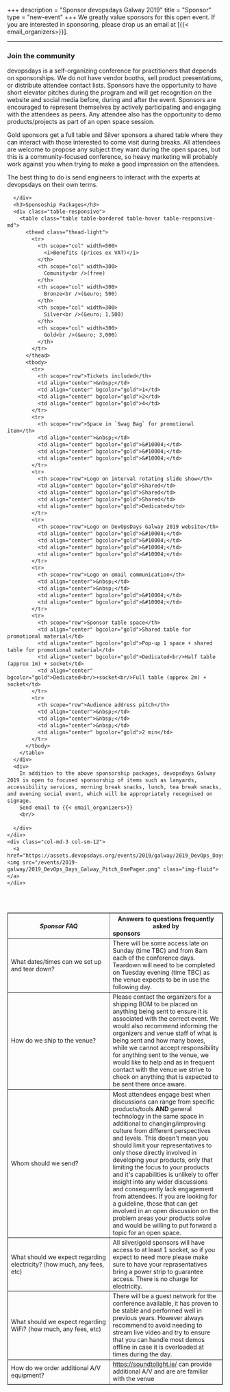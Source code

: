 +++
description = "Sponsor devopsdays Galway 2019"
title = "Sponsor"
type = "new-event"
+++
We greatly value sponsors for this open event.  If you are interested in sponsoring, please drop us an email at [{{< email_organizers>}}].

<hr>
<div class="container-fluid">
  <div class="row justify-content-start">
    <div class="col-md-9">
      <div>
<h3>Join the community</h3>
devopsdays is a self-organizing conference for practitioners that depends on sponsorships. We do not have vendor booths, sell product presentations, or distribute attendee contact lists. Sponsors have the opportunity to have short elevator pitches during the program and will get recognition on the website and social media before, during and after the event. Sponsors are encouraged to represent themselves by actively participating and engaging with the attendees as peers. Any attendee also has the opportunity to demo products/projects as part of an open space session.
<p>
Gold sponsors get a full table and Silver sponsors a shared table where they can interact with those interested to come visit during breaks. All attendees are welcome to propose any subject they want during the open spaces, but this is a community-focused conference, so heavy marketing will probably work against you when trying to make a good impression on the attendees.
<p>
The best thing to do is send engineers to interact with the experts at devopsdays on their own terms.
<p>

      </div>
      <h3>Sponsoship Packages</h3>
      <div class="table-responsive">
        <table class="table table-bordered table-hover table-responsive-md">
          <thead class="thead-light">
            <tr>
              <th scope="col" width=500>
                <i>Benefits (prices ex VAT)</i>
              </th>
              <th scope="col" width=300>
                Comunity<br />(free)
              </th>
              <th scope="col" width=300>
                Bronze<br />(&euro; 500)
              </th>
              <th scope="col" width=300>
                Silver<br />(&euro; 1,500)
              </th>
              <th scope="col" width=300>
                Gold<br />(&euro; 3,000)
              </th>
            </tr>
          </thead>
          <tbody>
            <tr>
              <th scope="row">Tickets included</th>
              <td align="center">&nbsp;</td>
              <td align="center" bgcolor="gold">1</td>
              <td align="center" bgcolor="gold">2</td>
              <td align="center" bgcolor="gold">4</td>
            </tr>
            <tr>
              <th scope="row">Space in `Swag Bag` for promotional item</th>
              <td align="center">&nbsp;</td>
              <td align="center" bgcolor="gold">&#10004;</td>
              <td align="center" bgcolor="gold">&#10004;</td>
              <td align="center" bgcolor="gold">&#10004;</td>
            </tr>
            <tr>
              <th scope="row">Logo on interval rotating slide show</th>
              <td align="center" bgcolor="gold">Shared</td>
              <td align="center" bgcolor="gold">Shared</td>
              <td align="center" bgcolor="gold">Shared</td>
              <td align="center" bgcolor="gold">Dedicated</td>
            </tr>
            <tr>
              <th scope="row">Logo on DevOpsDays Galway 2019 website</th>
              <td align="center" bgcolor="gold">&#10004;</td>
              <td align="center" bgcolor="gold">&#10004;</td>
              <td align="center" bgcolor="gold">&#10004;</td>
              <td align="center" bgcolor="gold">&#10004;</td>
            </tr>
            <tr>
              <th scope="row">Logo on email communication</th>
              <td align="center">&nbsp;</td>
              <td align="center">&nbsp;</td>
              <td align="center" bgcolor="gold">&#10004;</td>
              <td align="center" bgcolor="gold">&#10004;</td>
            </tr>
            <tr>
              <th scope="row">Sponsor table space</th>
              <td align="center" bgcolor="gold">Shared table for promotional material</td>
              <td align="center" bgcolor="gold">Pop-up 1 space + shared table for promotional material</td>
              <td align="center" bgcolor="gold">Dedicated<br/>Half table (approx 1m) + socket</td>
              <td align="center" bgcolor="gold">Dedicated<br/>+socket<br/>Full table (approx 2m) + socket</td>
            </tr>
            <tr>
              <th scope="row">Audience address pitch</th>
              <td align="center">&nbsp;</td>
              <td align="center">&nbsp;</td>
              <td align="center">&nbsp;</td>
              <td align="center" bgcolor="gold">2 min</td>
            </tr>
          </tbody>
        </table>
      </div>
      <div>
        In addition to the above sponsorship packages, devopsdays Galway 2019 is open to focused sponsorship of items such as lanyards, accessibility services, morning break snacks, lunch, tea break snacks, and evening social event, which will be appropriately recognised on signage.
        Send email to {{< email_organizers>}}
        <br/>

      </div>
    </div>
    <div class="col-md-3 col-sm-12">
      <a href="https://assets.devopsdays.org/events/2019/galway/2019_DevOps_Days_Galway_Pitch_OnePager.pdf"><img src="/events/2019-galway/2019_DevOps_Days_Galway_Pitch_OnePager.png" class="img-fluid"></a>
    </div>
  </div>
</div>

<br /><br />

<div class="col-md-9">
<table border=1 cellspacing=2 cellpadding=5>
  <tr>
    <th width="300"><i>Sponsor FAQ</i></th>
    <th><center><b>Answers to questions frequently asked by sponsors&nbsp;&nbsp;&nbsp;&nbsp;&nbsp;&nbsp;&nbsp;&nbsp;&nbsp;&nbsp;&nbsp;&nbsp;&nbsp;&nbsp;&nbsp;&nbsp;&nbsp;&nbsp;&nbsp;&nbsp;&nbsp;&nbsp;&nbsp;&nbsp;&nbsp;&nbsp;&nbsp;&nbsp;&nbsp;&nbsp;&nbsp;&nbsp;&nbsp;&nbsp;&nbsp;&nbsp;&nbsp;&nbsp;&nbsp;&nbsp;&nbsp;&nbsp;&nbsp;&nbsp;&nbsp;&nbsp;&nbsp;&nbsp;&nbsp;</center></b></th>
  </tr>
  <tr>
    <td>What dates/times can we set up and tear down?</td>
    <td>There will be some access late on Sunday (time TBC) and from 8am each of the conference days. Teardown will need to be completed on Tuesday evening (time TBC) as the venue expects to be in use the following day.</td>
  </tr>
  <tr>
    <td>How do we ship to the venue?</td>
    <td>Please contact the organizers for a shipping BOM to be placed on anything being sent to ensure it is associated with the correct event. We would also recommend informing the organizers and venue staff of what is being sent and how many boxes, while we cannot accept responsibility for anything sent to the venue, we would like to help and as in frequent contact with the venue we strive to check on anything that is expected to be sent there once aware.</td>
  </tr>
  <tr>
    <td>Whom should we send?</td>
    <td>Most attendees engage best when discussions can range from specific products/tools <b>AND</b> general technology in the same space in additional to changing/improving culture from different perspectives and levels. This doesn't mean you should limit your representatives to only those directly involved in developing your products, only that limiting the focus to your products and it's capabilities is unlikely to offer insight into any wider discussions and consequently lack engagement from attendees. If you are looking for a guideline, those that can get involved in an open discussion on the problem areas your products solve and would be willing to put forward a topic for an open space.</td>
  </tr>
  <tr>
    <td>What should we expect regarding electricity? (how much, any fees, etc)</td>
    <td>All silver/gold sponsors will have access to at least 1 socket, so if you expect to need more please make sure to have your reprasentatives bring a power strip to guarantee access. There is no charge for electricity.</td>
  </tr>
  <tr>
    <td>What should we expect regarding WiFi? (how much, any fees, etc)</td>
    <td>There will be a guest network for the conference available, it has proven to be stable and performed well in previous years. However always recommend to avoid needing to stream live video and try to ensure that you can handle most demos offline in case it is overloaded at times during the day.</td>
  </tr>
  <tr>
    <td>How do we order additional A/V equipment?</td>
    <td><a href="https://soundtolight.ie/">https://soundtolight.ie/</a> can provide additional A/V and are are familiar with the venue</td>
  </tr>
</table>
</div>